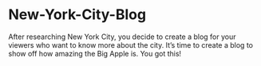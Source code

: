 # New-York-City-Blog
After researching New York City, you decide to create a blog for your viewers who want to know more about the city. It’s time to create a blog to show off how amazing the Big Apple is. You got this!
